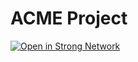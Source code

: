 # ACME Project

[![Open in Strong Network](https://strong.network/assets/images/quickstart/quickstart_button_blue.png)](https://demo.strong.network/project/208156222441940/quickstart/1054130419483569)
